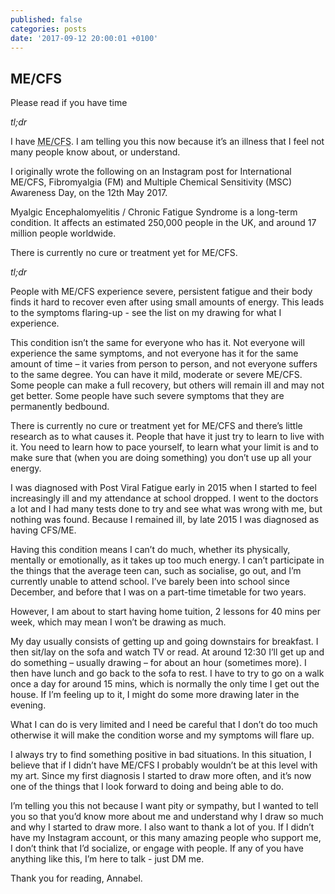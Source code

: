 ```yaml
---
published: false
categories: posts
date: '2017-09-12 20:00:01 +0100'
---
```

## ME/CFS

Please read if you have time

_tl;dr_

I have <abbr title="Myalgic Encephalomyelitis / Chronic Fatigue Syndrome">ME/CFS</abbr>. I am telling you this now because it’s an illness that I feel not many people know about, or understand. 

<!--excerpt-->

I originally wrote the following on an Instagram post for International ME/CFS, Fibromyalgia (FM) and Multiple Chemical Sensitivity (MSC) Awareness Day, on the 12th May 2017.

Myalgic Encephalomyelitis / Chronic Fatigue Syndrome is a long-term condition. It affects an estimated 250,000 people in the UK, and around 17 million people worldwide.

There is currently no cure or treatment yet for ME/CFS.

_tl;dr_

People with ME/CFS experience severe, persistent fatigue and their body finds it hard to recover even after using small amounts of energy. This leads to the symptoms flaring-up - see the list on my drawing for what I experience.

This condition isn’t the same for everyone who has it. Not everyone will experience the same symptoms, and not everyone has it for the same amount of time – it varies from person to person, and not everyone suffers to the same degree. You can have it mild, moderate or severe ME/CFS. Some people can make a full recovery, but others will remain ill and may not get better. Some people have such severe symptoms that they are permanently bedbound.

There is currently no cure or treatment yet for ME/CFS and there’s little research as to what causes it. People that have it just try to learn to live with it. You need to learn how to pace yourself, to learn what your limit is and to make sure that (when you are doing something) you don’t use up all your energy.

I was diagnosed with Post Viral Fatigue early in 2015 when I started to feel increasingly ill and my attendance at school dropped. I went to the doctors a lot and I had many tests done to try and see what was wrong with me, but nothing was found. Because I remained ill, by late 2015 I was diagnosed as having CFS/ME.

Having this condition means I can’t do much, whether its physically, mentally or emotionally, as it takes up too much energy. I can’t participate in the things that the average teen can, such as socialise, go out, and I’m currently unable to attend school. I’ve barely been into school since December, and before that I was on a part-time timetable for two years. 

However, I am about to start having home tuition, 2 lessons for 40 mins per week, which may mean I won’t be drawing as much.

My day usually consists of getting up and going downstairs for breakfast. I then sit/lay on the sofa and watch TV or read. At around 12:30 I’ll get up and do something – usually drawing – for about an hour (sometimes more). I then have lunch and go back to the sofa to rest. I have to try to go on a walk once a day for around 15 mins, which is normally the only time I get out the house. If I’m feeling up to it, I might do some more drawing later in the evening. 

What I can do is very limited and I need be careful that I don’t do too much otherwise it will make the condition worse and my symptoms will flare up. 

I always try to find something positive in bad situations. In this situation, I believe that if I didn’t have ME/CFS I probably wouldn’t be at this level with my art. Since my first diagnosis I started to draw more often, and it’s now one of the things that I look forward to doing and being able to do.

I’m telling you this not because I want pity or sympathy, but I wanted to tell you so that you’d know more about me and understand why I draw so much and why I started to draw more. I also want to thank a lot of you. If I didn’t have my Instagram account, or this many amazing people who support me, I don’t think that I’d socialize, or engage with people. If any of you have anything like this, I’m here to talk - just DM me.

Thank you for reading, Annabel.

